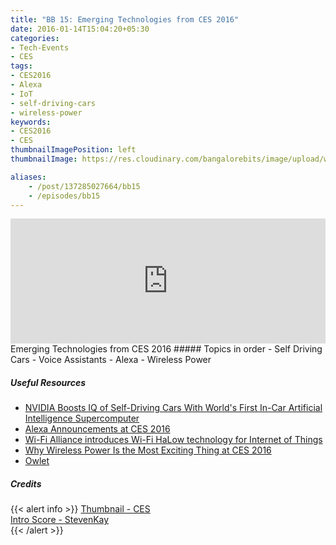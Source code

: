 ```yaml
---
title: "BB 15: Emerging Technologies from CES 2016"
date: 2016-01-14T15:04:20+05:30
categories:
- Tech-Events
- CES
tags:
- CES2016
- Alexa
- IoT
- self-driving-cars
- wireless-power
keywords:
- CES2016
- CES
thumbnailImagePosition: left
thumbnailImage: https://res.cloudinary.com/bangalorebits/image/upload/w_800,h_800,c_fill,r_50/v1517410303/bb-episode-assets/bb15-thumbnail.jpg

aliases:
    - /post/137285027664/bb15
    - /episodes/bb15
---
```

<iframe frameborder='0' height='200px' scrolling='no' seamless src='https://embed.simplecast.com/d55d7633?color=f5f5f5' width='100%'></iframe>
<BR>
Emerging Technologies from CES 2016
<!--more-->
##### Topics in order
- Self Driving Cars
- Voice Assistants - Alexa
- Wireless Power


##### Useful Resources
*   [NVIDIA Boosts IQ of Self-Driving Cars With World's First In-Car Artificial Intelligence Supercomputer](https://nvidianews.nvidia.com/news/nvidia-boosts-iq-of-self-driving-cars-with-world-s-first-in-car-artificial-intelligence-supercomputer)
*   [Alexa Announcements at CES 2016](https://developer.amazon.com/appsandservices/community/post/Tx12DHY2VB4FKHL/Alexa-Announcements-at-CES-2016)
*   [Wi-Fi Alliance introduces Wi-Fi HaLow technology for Internet of Things](https://www.fiercewireless.com/tech/story/wi-fi-alliance-introduces-wi-fi-halow-technology-internet-things/2016-01-03)
*   [Why Wireless Power Is the Most Exciting Thing at CES 2016](https://spectrum.ieee.org/tech-talk/consumer-electronics/gadgets/why-wireless-power-is-the-most-exciting-thing-at-ces)
*   [Owlet](https://www.owletcare.com/)


##### Credits

{{< alert info  >}}
  [Thumbnail - CES](https://CES.tech) <BR>
  [Intro Score - StevenKay](https://plus.google.com/+StevenKay_Detachment)<BR>
{{< /alert >}}
